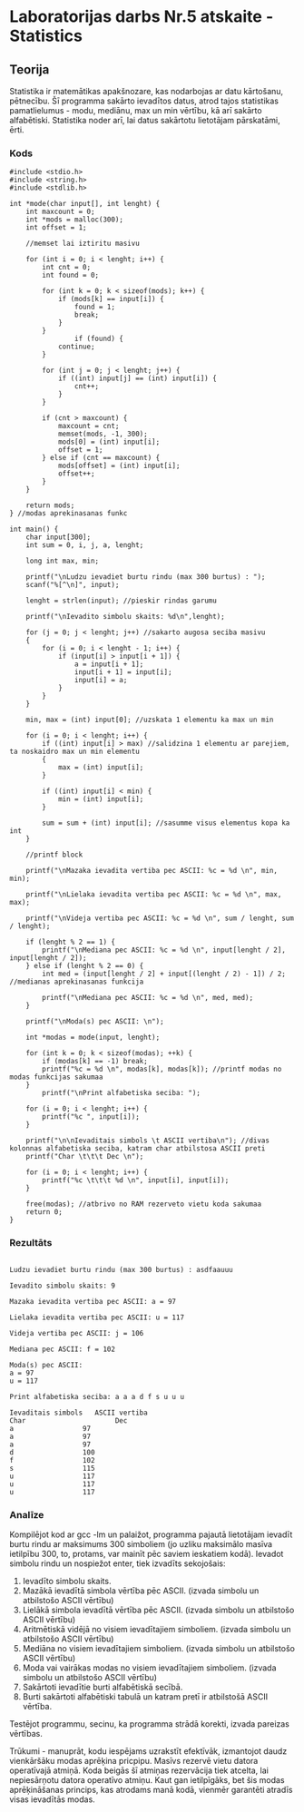 <!-- https://help.github.com/en/github/writing-on-github/basic-writing-and-formatting-syntax -->
# Laboratorijas darbs Nr.5 atskaite - Statistics

## Teorija

Statistika ir matemātikas apakšnozare, kas nodarbojas ar datu kārtošanu, pētnecību. Šī programma sakārto ievadītos datus, atrod tajos statistikas pamatlielumus - modu, mediānu, max un min vērtību, kā arī sakārto alfabētiski.
Statistika noder arī, lai datus sakārtotu lietotājam pārskatāmi, ērti.

### Kods
```
#include <stdio.h>
#include <string.h>
#include <stdlib.h>

int *mode(char input[], int lenght) {
    int maxcount = 0;
    int *mods = malloc(300);
    int offset = 1;

    //memset lai iztiritu masivu

    for (int i = 0; i < lenght; i++) {
        int cnt = 0;
        int found = 0;

        for (int k = 0; k < sizeof(mods); k++) {
            if (mods[k] == input[i]) {
                found = 1;
                break;
            }
        }
                if (found) {
            continue;
        }

        for (int j = 0; j < lenght; j++) {
            if ((int) input[j] == (int) input[i]) {
                cnt++;
            }
        }

        if (cnt > maxcount) {
            maxcount = cnt;
            memset(mods, -1, 300);
            mods[0] = (int) input[i];
            offset = 1;
        } else if (cnt == maxcount) {
            mods[offset] = (int) input[i];
            offset++;
        }
    }

    return mods;
} //modas aprekinasanas funkc

int main() {
    char input[300];
    int sum = 0, i, j, a, lenght;

    long int max, min;

    printf("\nLudzu ievadiet burtu rindu (max 300 burtus) : ");
    scanf("%[^\n]", input);

    lenght = strlen(input); //pieskir rindas garumu

    printf("\nIevadito simbolu skaits: %d\n",lenght);

    for (j = 0; j < lenght; j++) //sakarto augosa seciba masivu
    {
        for (i = 0; i < lenght - 1; i++) {
            if (input[i] > input[i + 1]) {
                a = input[i + 1];
                input[i + 1] = input[i];
                input[i] = a;
            }
        }
    }
    
    min, max = (int) input[0]; //uzskata 1 elementu ka max un min

    for (i = 0; i < lenght; i++) {
        if ((int) input[i] > max) //salidzina 1 elementu ar parejiem, ta noskaidro max un min elementu
        {
            max = (int) input[i];
        }

        if ((int) input[i] < min) {
            min = (int) input[i];
        }

        sum = sum + (int) input[i]; //sasumme visus elementus kopa ka int
    }

    //printf block
    
    printf("\nMazaka ievadita vertiba pec ASCII: %c = %d \n", min, min);

    printf("\nLielaka ievadita vertiba pec ASCII: %c = %d \n", max, max);

    printf("\nVideja vertiba pec ASCII: %c = %d \n", sum / lenght, sum / lenght);

    if (lenght % 2 == 1) {
        printf("\nMediana pec ASCII: %c = %d \n", input[lenght / 2], input[lenght / 2]);
    } else if (lenght % 2 == 0) {
        int med = (input[lenght / 2] + input[(lenght / 2) - 1]) / 2; //medianas aprekinasanas funkcija

        printf("\nMediana pec ASCII: %c = %d \n", med, med);
    }

    printf("\nModa(s) pec ASCII: \n");

    int *modas = mode(input, lenght);

    for (int k = 0; k < sizeof(modas); ++k) {
        if (modas[k] == -1) break;
        printf("%c = %d \n", modas[k], modas[k]); //printf modas no modas funkcijas sakumaa
    }
        printf("\nPrint alfabetiska seciba: ");

    for (i = 0; i < lenght; i++) {
        printf("%c ", input[i]);
    }

    printf("\n\nIevaditais simbols \t ASCII vertiba\n"); //divas kolonnas alfabetiska seciba, katram char atbilstosa ASCII preti
    printf("Char \t\t\t Dec \n");

    for (i = 0; i < lenght; i++) {
        printf("%c \t\t\t %d \n", input[i], input[i]);
    }

    free(modas); //atbrivo no RAM rezerveto vietu koda sakumaa
    return 0;
}

```  

### Rezultāts
```

Ludzu ievadiet burtu rindu (max 300 burtus) : asdfaauuu

Ievadito simbolu skaits: 9

Mazaka ievadita vertiba pec ASCII: a = 97 

Lielaka ievadita vertiba pec ASCII: u = 117 

Videja vertiba pec ASCII: j = 106 

Mediana pec ASCII: f = 102 

Moda(s) pec ASCII: 
a = 97 
u = 117 

Print alfabetiska seciba: a a a d f s u u u 

Ievaditais simbols 	 ASCII vertiba
Char 		              Dec 
a 			      97 
a 			      97 
a 			      97 
d 			      100 
f 			      102 
s 			      115 
u 			      117 
u 			      117 
u 			      117 

```

### Analīze

Kompilējot kod ar gcc -lm un palaižot, programma pajautā lietotājam ievadīt burtu rindu ar maksimums 300 simboliem (jo uzliku maksimālo masīva ietilpību 300, to, protams, var mainīt pēc saviem ieskatiem kodā). Ievadot simbolu rindu un nospiežot enter, tiek izvadīts sekojošais:

1. Ievadīto simbolu skaits.
2. Mazākā ievadītā simbola vērtība pēc ASCII. (izvada simbolu un atbilstošo ASCII vērtību)
3. Lielākā simbola ievadītā vērtība pēc ASCII. (izvada simbolu un atbilstošo ASCII vērtību)
4. Aritmētiskā vidējā no visiem ievadītajiem simboliem. (izvada simbolu un atbilstošo ASCII vērtību)
5. Mediāna no visiem ievadītajiem simboliem. (izvada simbolu un atbilstošo ASCII vērtību)
6. Moda vai vairākas modas no visiem ievadītajiem simboliem. (izvada simbolu un atbilstošo ASCII vērtību)
7. Sakārtoti ievadītie burti alfabētiskā secībā.
8. Burti sakārtoti alfabētiski tabulā un katram pretī ir atbilstošā ASCII vērtība.

Testējot programmu, secinu, ka programma strādā korekti, izvada pareizas vērtības.

Trūkumi - manuprāt, kodu iespējams uzrakstīt efektīvāk, izmantojot daudz vienkāršāku modas aprēķina pricpipu. Masīvs rezervē vietu datora operatīvajā atmiņā. Koda beigās šī atmiņas rezervācija tiek atcelta, lai nepiesārņotu datora operatīvo atmiņu. Kaut gan ietilpīgāks, bet šis modas aprēķināšanas princips, kas atrodams manā kodā, vienmēr garantēti atradīs visas ievadītās modas.


